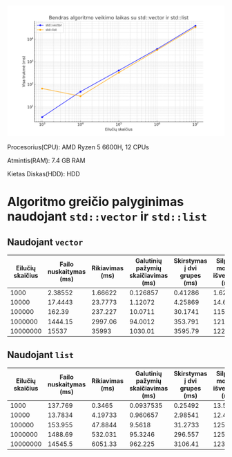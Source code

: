 

![greicio palyginimas](paveiksliukai/palyginimas.png)

Procesorius(CPU): AMD Ryzen 5 6600H, 12 CPUs


Atmintis(RAM): 7.4 GB RAM


Kietas Diskas(HDD): HDD



# Algoritmo greičio palyginimas naudojant `std::vector` ir `std::list`


## Naudojant `vector`

| Eilučių skaičius | Failo nuskaitymas (ms) | Rikiavimas (ms) | Galutinių pažymių skaičiavimas (ms) | Skirstymas į dvi grupes (ms) | Silpnųjų mokinių išvedimas (ms) | Protingų mokinių išvedimas (ms) | Visa trukmė (ms) |
|------------------|-------------------------|-----------------|-------------------------------------|-----------------------------|--------------------------------|--------------------------------|-------------------|
| 1000             | 2.38552                 | 1.66622         | 0.126857                            | 0.41286                     | 1.62094                        | 2.32377                        | 8.53756          |
| 10000            | 17.4443                 | 23.7773         | 1.12072                             | 4.25869                     | 14.6326                        | 22.6747                        | 83.9115          |
| 100000           | 162.39                  | 237.227         | 10.0711                             | 30.1741                     | 115.13                         | 161.405                        | 716.401          |
| 1000000          | 1444.15                 | 2997.06         | 94.0012                             | 353.791                     | 1215.5                         | 1627.72                        | 7732.24          |
| 10000000         | 15537                   | 35993           | 1030.01                             | 3595.79                     | 12233.2                        | 16928.1                        | 85317.1          |

## Naudojant `list`

| Eilučių skaičius | Failo nuskaitymas (ms) | Rikiavimas (ms) | Galutinių pažymių skaičiavimas (ms) | Skirstymas į dvi grupes (ms) | Silpnųjų mokinių išvedimas (ms) | Protingų mokinių išvedimas (ms) | Visa trukmė (ms) |
|------------------|-------------------------|-----------------|-------------------------------------|-----------------------------|--------------------------------|--------------------------------|-------------------|
| 1000             | 137.769                 | 0.3465          | 0.0937535                           | 0.25492                     | 13.5619                        | 55.3361                         | 207.364          |
| 10000            | 13.7834                 | 4.19733         | 0.960657                            | 2.98541                     | 12.4856                        | 16.6529                         | 51.0672          |
| 100000           | 153.955                 | 47.8844         | 9.5618                              | 31.2733                     | 125.723                        | 170.715                         | 539.118          |
| 1000000          | 1488.69                 | 532.031         | 95.3246                             | 296.557                     | 1252.57                        | 1734.94                         | 5400.13          |
| 10000000         | 14545.5                 | 6051.33         | 962.225                             | 3106.41                     | 12380.8                        | 16985.8                         | 54032.1          |
